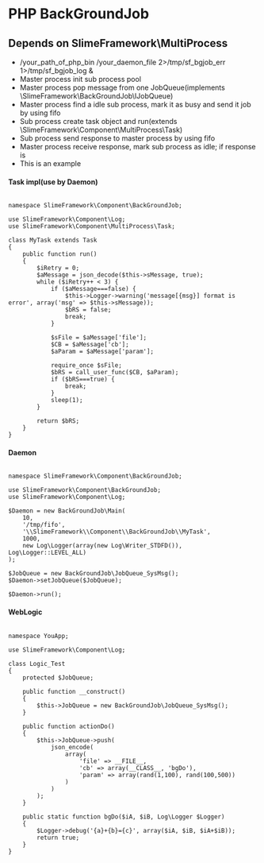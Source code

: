 # PHP BackGroundJob
## Depends on SlimeFramework\MultiProcess
* /your_path_of_php_bin /your_daemon_file 2>/tmp/sf_bgjob_err 1>/tmp/sf_bgjob_log &
* Master process init sub process pool
* Master process pop message from one JobQueue(implements \SlimeFramework\BackGroundJob\IJobQueue)
* Master process find a idle sub process, mark it as busy and send it job by using fifo
* Sub process create task object and run(extends \SlimeFramework\Component\MultiProcess\Task)
* Sub process send response to master process by using fifo
* Master process receive response, mark sub process as idle; if response is
* This is an example

#### Task impl(use by Daemon)

<pre><code>
namespace SlimeFramework\Component\BackGroundJob;

use SlimeFramework\Component\Log;
use SlimeFramework\Component\MultiProcess\Task;

class MyTask extends Task
{
    public function run()
    {
        $iRetry = 0;
        $aMessage = json_decode($this->sMessage, true);
        while ($iRetry++ < 3) {
            if ($aMessage===false) {
                $this->Logger->warning('message[{msg}] format is error', array('msg' => $this->sMessage));
                $bRS = false;
                break;
            }

            $sFile = $aMessage['file'];
            $CB = $aMessage['cb'];
            $aParam = $aMessage['param'];

            require_once $sFile;
            $bRS = call_user_func($CB, $aParam);
            if ($bRS===true) {
                break;
            }
            sleep(1);
        }

        return $bRS;
    }
}
</pre></code>

#### Daemon

<pre><code>
namespace SlimeFramework\Component\BackGroundJob;

use SlimeFramework\Component\BackGroundJob;
use SlimeFramework\Component\Log;

$Daemon = new BackGroundJob\Main(
    10,
    '/tmp/fifo',
    '\\SlimeFramework\\Component\\BackGroundJob\\MyTask',
    1000,
    new Log\Logger(array(new Log\Writer_STDFD()), Log\Logger::LEVEL_ALL)
);

$JobQueue = new BackGroundJob\JobQueue_SysMsg();
$Daemon->setJobQueue($JobQueue);

$Daemon->run();
</code></pre>

#### WebLogic

<pre><code>
namespace YouApp;

use SlimeFramework\Component\Log;

class Logic_Test
{
    protected $JobQueue;

    public function __construct()
    {
        $this->JobQueue = new BackGroundJob\JobQueue_SysMsg();
    }

    public function actionDo()
    {
        $this->JobQueue->push(
            json_encode(
                array(
                    'file' => __FILE__,
                    'cb' => array(__CLASS__, 'bgDo'),
                    'param' => array(rand(1,100), rand(100,500))
                )
            )
        );
    }

    public static function bgDo($iA, $iB, Log\Logger $Logger)
    {
        $Logger->debug('{a}+{b}={c}', array($iA, $iB, $iA+$iB));
        return true;
    }
}
</pre></code>


